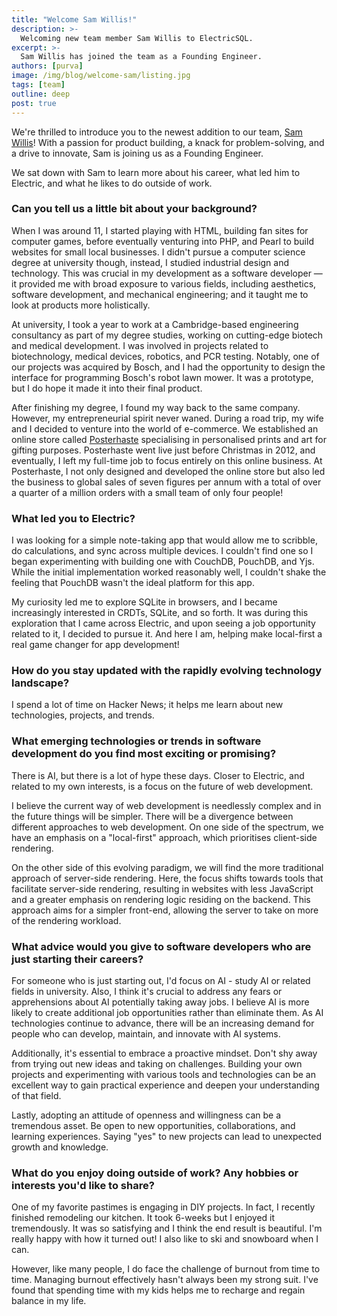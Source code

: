 ```yaml
---
title: "Welcome Sam Willis!"
description: >-
  Welcoming new team member Sam Willis to ElectricSQL.
excerpt: >-
  Sam Willis has joined the team as a Founding Engineer.
authors: [purva]
image: /img/blog/welcome-sam/listing.jpg
tags: [team]
outline: deep
post: true
---
```


We're thrilled to introduce you to the newest addition to our team, [Sam Willis](https://www.linkedin.com/in/samwillis/)! With a passion for product building, a knack for problem-solving, and a drive to innovate, Sam is joining us as a Founding Engineer.

We sat down with Sam to learn more about his career, what led him to Electric, and what he likes to do outside of work.

### Can you tell us a little bit about your background?

When I was around 11, I started playing with HTML, building fan sites for computer games, before eventually venturing into PHP, and Pearl to build websites for small local businesses. I didn't pursue a computer science degree at university though, instead, I studied industrial design and technology. This was crucial in my development as a software developer — it provided me with broad exposure to various fields, including aesthetics, software development, and mechanical engineering; and it taught me to look at products more holistically.

At university, I took a year to work at a Cambridge-based engineering consultancy as part of my degree studies, working on cutting-edge biotech and medical development. I was involved in projects related to biotechnology, medical devices, robotics, and PCR testing. Notably, one of our projects was acquired by Bosch, and I had the opportunity to design the interface for programming Bosch's robot lawn mower. It was a prototype, but I do hope it made it into their final product.

After finishing my degree, I found my way back to the same company. However, my entrepreneurial spirit never waned. During a road trip, my wife and I decided to venture into the world of e-commerce. We established an online store called [Posterhaste](https://www.posterhaste.com/) specialising in personalised prints and art for gifting purposes. Posterhaste went live just before Christmas in 2012, and eventually, I left my full-time job to focus entirely on this online business. At Posterhaste, I not only designed and developed the online store but also led the business to global sales of seven figures per annum with a total of over a quarter of a million orders with a small team of only four people!

### What led you to Electric?

I was looking for a simple note-taking app that would allow me to scribble, do calculations, and sync across multiple devices. I couldn't find one so I began experimenting with building one with CouchDB, PouchDB, and Yjs. While the initial implementation worked reasonably well, I couldn't shake the feeling that PouchDB wasn't the ideal platform for this app.

My curiosity led me to explore SQLite in browsers, and I became increasingly interested in CRDTs, SQLite, and so forth. It was during this exploration that I came across Electric, and upon seeing a job opportunity related to it, I decided to pursue it. And here I am, helping make local-first a real game changer for app development!

### How do you stay updated with the rapidly evolving technology landscape?

I spend a lot of time on Hacker News; it helps me learn about new technologies, projects, and trends.

### What emerging technologies or trends in software development do you find most exciting or promising?

There is AI, but there is a lot of hype these days. Closer to Electric, and related to my own interests, is a focus on the future of web development.

I believe the current way of web development is needlessly complex and in the future things will be simpler. There will be a divergence between different approaches to web development. On one side of the spectrum, we have an emphasis on a "local-first" approach, which prioritises client-side rendering.

On the other side of this evolving paradigm, we will find the more traditional approach of server-side rendering. Here, the focus shifts towards tools that facilitate server-side rendering, resulting in websites with less JavaScript and a greater emphasis on rendering logic residing on the backend. This approach aims for a simpler front-end, allowing the server to take on more of the rendering workload.

### What advice would you give to software developers who are just starting their careers?

For someone who is just starting out, I'd focus on AI - study AI or related fields in university. Also, I think it's crucial to address any fears or apprehensions about AI potentially taking away jobs. I believe AI is more likely to create additional job opportunities rather than eliminate them. As AI technologies continue to advance, there will be an increasing demand for people who can develop, maintain, and innovate with AI systems.

Additionally, it's essential to embrace a proactive mindset. Don't shy away from trying out new ideas and taking on challenges. Building your own projects and experimenting with various tools and technologies can be an excellent way to gain practical experience and deepen your understanding of that field.

Lastly, adopting an attitude of openness and willingness can be a tremendous asset. Be open to new opportunities, collaborations, and learning experiences. Saying "yes" to new projects can lead to unexpected growth and knowledge.

### What do you enjoy doing outside of work? Any hobbies or interests you'd like to share?

One of my favorite pastimes is engaging in DIY projects. In fact, I recently finished remodeling our kitchen. It took 6-weeks but I enjoyed it tremendously. It was so satisfying and I think the end result is beautiful. I'm really happy with how it turned out! I also like to ski and snowboard when I can.

However, like many people, I do face the challenge of burnout from time to time. Managing burnout effectively hasn't always been my strong suit. I've found that spending time with my kids helps me to recharge and regain balance in my life.
